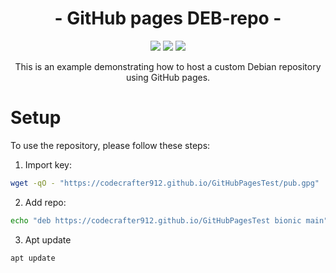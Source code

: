 <p align="center">
 <h1 align="center"> - GitHub pages DEB-repo - </h1>
</p>

<p align="center">
  <a href="https://github.com/CodeCrafter912/GitHubPagesTest/actions/workflows/build-and-deploy.yml"><img src="https://github.com/CodeCrafter912/GitHubPagesTest/actions/workflows/build-and-deploy.yml/badge.svg" /></a>
  <img src="https://cdn.rawgit.com/sindresorhus/awesome/d7305f38d29fed78fa85652e3a63e154dd8e8829/media/badge.svg" />
  <a href="https://www.gnu.org/licenses/agpl-3.0" ><img src="https://img.shields.io/badge/License-AGPL%20v3-blue.svg" /></a>
</p>

<p align="center">
This is an example demonstrating how to host a custom Debian repository using GitHub pages.
</p>

# Setup
To use the repository, please follow these steps:
1. Import key:
```bash
wget -qO - "https://codecrafter912.github.io/GitHubPagesTest/pub.gpg" | sudo apt-key add -
```
2. Add repo:
```bash
echo "deb https://codecrafter912.github.io/GitHubPagesTest bionic main" > /etc/apt/sources.list.d/GitHubPagesTest.list
```
3. Apt update
```bash
apt update
```
